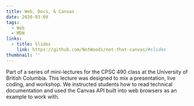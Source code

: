 ```yaml
---
title: Web, Docs, & Canvas
date: 2020-03-09
tags:
  - Web
  - MDN
links:
  - title: Slides
    link: https://github.com/NotWoods/not-that-canvas/#slides
thumbnail: ''
---
```


Part of a series of mini-lectures for the CPSC 490 class at the University of British Columbia. This lecture was designed to mix a presentation, live coding, and workshop. We instructed students how to read technical documentation and used the Canvas API built into web browsers as an example to work with.
